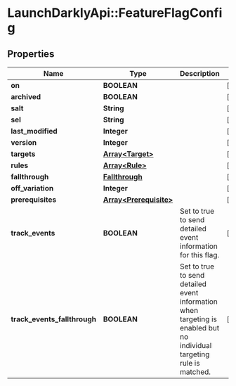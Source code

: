 # LaunchDarklyApi::FeatureFlagConfig

## Properties
Name | Type | Description | Notes
------------ | ------------- | ------------- | -------------
**on** | **BOOLEAN** |  | [optional] 
**archived** | **BOOLEAN** |  | [optional] 
**salt** | **String** |  | [optional] 
**sel** | **String** |  | [optional] 
**last_modified** | **Integer** |  | [optional] 
**version** | **Integer** |  | [optional] 
**targets** | [**Array&lt;Target&gt;**](Target.md) |  | [optional] 
**rules** | [**Array&lt;Rule&gt;**](Rule.md) |  | [optional] 
**fallthrough** | [**Fallthrough**](Fallthrough.md) |  | [optional] 
**off_variation** | **Integer** |  | [optional] 
**prerequisites** | [**Array&lt;Prerequisite&gt;**](Prerequisite.md) |  | [optional] 
**track_events** | **BOOLEAN** | Set to true to send detailed event information for this flag. | [optional] 
**track_events_fallthrough** | **BOOLEAN** | Set to true to send detailed event information when targeting is enabled but no individual targeting rule is matched. | [optional] 


